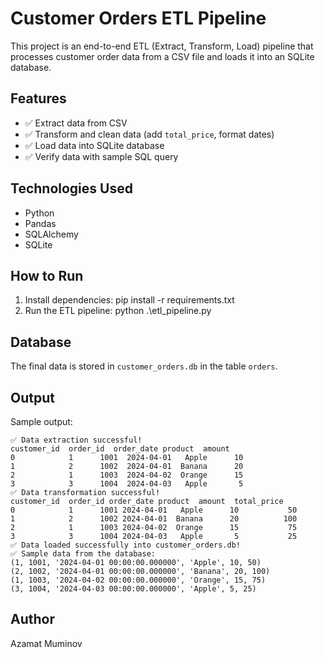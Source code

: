 # Customer Orders ETL Pipeline

This project is an end-to-end ETL (Extract, Transform, Load) pipeline that processes customer order data from a CSV file and loads it into an SQLite database.

## Features
- ✅ Extract data from CSV
- ✅ Transform and clean data (add `total_price`, format dates)
- ✅ Load data into SQLite database
- ✅ Verify data with sample SQL query

## Technologies Used
- Python
- Pandas
- SQLAlchemy
- SQLite

## How to Run

1. Install dependencies:
   pip install -r requirements.txt
2. Run the ETL pipeline:
   python .\etl_pipeline.py


## Database

The final data is stored in `customer_orders.db` in the table `orders`.

## Output

Sample output:
```
✅ Data extraction successful!
customer_id  order_id  order_date product  amount
0            1      1001  2024-04-01   Apple      10
1            2      1002  2024-04-01  Banana      20
2            1      1003  2024-04-02  Orange      15
3            3      1004  2024-04-03   Apple       5
✅ Data transformation successful!
customer_id  order_id order_date product  amount  total_price
0            1      1001 2024-04-01   Apple      10           50
1            2      1002 2024-04-01  Banana      20          100
2            1      1003 2024-04-02  Orange      15           75
3            3      1004 2024-04-03   Apple       5           25
✅ Data loaded successfully into customer_orders.db!
✅ Sample data from the database:
(1, 1001, '2024-04-01 00:00:00.000000', 'Apple', 10, 50)
(2, 1002, '2024-04-01 00:00:00.000000', 'Banana', 20, 100)
(1, 1003, '2024-04-02 00:00:00.000000', 'Orange', 15, 75)
(3, 1004, '2024-04-03 00:00:00.000000', 'Apple', 5, 25)
```
## Author

Azamat Muminov

